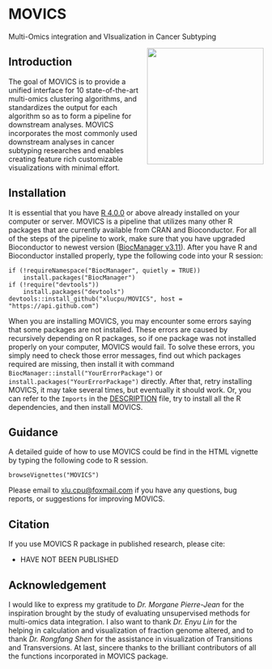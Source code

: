 # MOVICS

Multi-Omics integration and VIsualization in Cancer Subtyping

<img src="https://user-images.githubusercontent.com/57204704/93013113-03941980-f5d8-11ea-84f4-8d6b6c546481.jpg" height="230" align="right" />

## Introduction

The goal of MOVICS is to provide a unified interface for 10 state-of-the-art multi-omics clustering algorithms, and standardizes the output for each algorithm so as to form a pipeline for downstream
analyses. MOVICS incorporates the most commonly used downstream analyses in cancer subtyping researches and enables creating feature rich customizable visualizations with minimal effort.

## Installation
It is essential that you have [R 4.0.0](https://www.r-project.org/) or above already installed on your computer or server. MOVICS is a pipeline that utilizes many other R packages that are currently available from CRAN and Bioconductor. For all of the steps of the pipeline to work, make sure that you have upgraded Bioconductor to newest version ([BiocManager v3.11](https://www.bioconductor.org/install/)).
After you have R and Bioconductor installed properly, type the following code into your R session:
``` {r}
if (!requireNamespace("BiocManager", quietly = TRUE))
    install.packages("BiocManager")
if (!require("devtools")) 
    install.packages("devtools")
devtools::install_github("xlucpu/MOVICS", host = "https://api.github.com")
```
When you are installing MOVICS, you may encounter some errors saying that some packages are not installed. These errors are caused by recursively depending on R packages, so if one package was not installed properly on your computer, MOVICS would fail. To solve these errors, you simply need to check those error messages, find out which packages required are missing, then install it with command `BiocManager::install("YourErrorPackage")` or `install.packages("YourErrorPackage")` directly. After that, retry installing MOVICS, it may take several times, but eventually it should work. Or, you can refer to the `Imports` in the [DESCRIPTION](https://github.com/xlucpu/MOVICS/blob/master/DESCRIPTION) file, try to install all the R dependencies, and then install MOVICS.

## Guidance

A detailed guide of how to use MOVICS could be find in the HTML vignette by typing the following code to R session.
```{r}
browseVignettes("MOVICS")
```
Please email to <xlu.cpu@foxmail.com> if you have any questions, bug reports, or suggestions for improving MOVICS. 

## Citation

If you use MOVICS R package in published research, please cite:

  - HAVE NOT BEEN PUBLISHED

## Acknowledgement

I would like to express my gratitude to *Dr. Morgane Pierre-Jean* for the inspiration brought by the study of evaluating unsupervised methods for multi-omics data integration. I also want to thank *Dr. Enyu Lin* for the helping in calculation and visualization of fraction genome altered, and
to thank *Dr. Rongfang Shen* for the assistance in visualization of Transitions and Transversions. At last, sincere thanks to the brilliant contributors of all the functions incorporated in MOVICS package.
